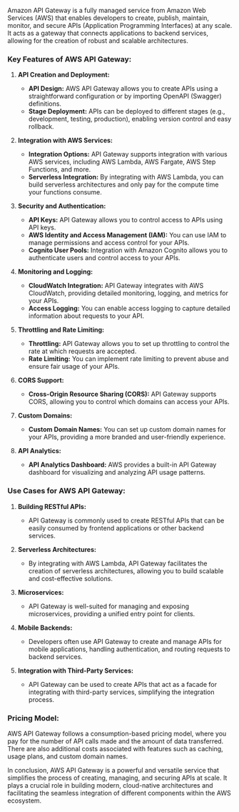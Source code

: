 Amazon API Gateway is a fully managed service from Amazon Web Services (AWS) that enables developers to create, publish, maintain, monitor, and secure APIs (Application Programming Interfaces) at any scale. It acts as a gateway that connects applications to backend services, allowing for the creation of robust and scalable architectures.

### Key Features of AWS API Gateway:

1. **API Creation and Deployment:**
   - **API Design:** AWS API Gateway allows you to create APIs using a straightforward configuration or by importing OpenAPI (Swagger) definitions.
   - **Stage Deployment:** APIs can be deployed to different stages (e.g., development, testing, production), enabling version control and easy rollback.

2. **Integration with AWS Services:**
   - **Integration Options:** API Gateway supports integration with various AWS services, including AWS Lambda, AWS Fargate, AWS Step Functions, and more.
   - **Serverless Integration:** By integrating with AWS Lambda, you can build serverless architectures and only pay for the compute time your functions consume.

3. **Security and Authentication:**
   - **API Keys:** API Gateway allows you to control access to APIs using API keys.
   - **AWS Identity and Access Management (IAM):** You can use IAM to manage permissions and access control for your APIs.
   - **Cognito User Pools:** Integration with Amazon Cognito allows you to authenticate users and control access to your APIs.

4. **Monitoring and Logging:**
   - **CloudWatch Integration:** API Gateway integrates with AWS CloudWatch, providing detailed monitoring, logging, and metrics for your APIs.
   - **Access Logging:** You can enable access logging to capture detailed information about requests to your API.

5. **Throttling and Rate Limiting:**
   - **Throttling:** API Gateway allows you to set up throttling to control the rate at which requests are accepted.
   - **Rate Limiting:** You can implement rate limiting to prevent abuse and ensure fair usage of your APIs.

6. **CORS Support:**
   - **Cross-Origin Resource Sharing (CORS):** API Gateway supports CORS, allowing you to control which domains can access your APIs.

7. **Custom Domains:**
   - **Custom Domain Names:** You can set up custom domain names for your APIs, providing a more branded and user-friendly experience.

8. **API Analytics:**
   - **API Analytics Dashboard:** AWS provides a built-in API Gateway dashboard for visualizing and analyzing API usage patterns.

### Use Cases for AWS API Gateway:

1. **Building RESTful APIs:**
   - API Gateway is commonly used to create RESTful APIs that can be easily consumed by frontend applications or other backend services.

2. **Serverless Architectures:**
   - By integrating with AWS Lambda, API Gateway facilitates the creation of serverless architectures, allowing you to build scalable and cost-effective solutions.

3. **Microservices:**
   - API Gateway is well-suited for managing and exposing microservices, providing a unified entry point for clients.

4. **Mobile Backends:**
   - Developers often use API Gateway to create and manage APIs for mobile applications, handling authentication, and routing requests to backend services.

5. **Integration with Third-Party Services:**
   - API Gateway can be used to create APIs that act as a facade for integrating with third-party services, simplifying the integration process.

### Pricing Model:

AWS API Gateway follows a consumption-based pricing model, where you pay for the number of API calls made and the amount of data transferred. There are also additional costs associated with features such as caching, usage plans, and custom domain names.

In conclusion, AWS API Gateway is a powerful and versatile service that simplifies the process of creating, managing, and securing APIs at scale. It plays a crucial role in building modern, cloud-native architectures and facilitating the seamless integration of different components within the AWS ecosystem.